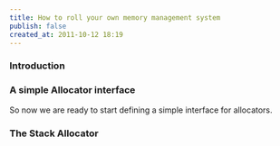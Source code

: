 ```yaml
---
title: How to roll your own memory management system
publish: false
created_at: 2011-10-12 18:19
---
```


### Introduction

### A simple Allocator interface

So now we are ready to start defining a simple interface for allocators.


### The Stack Allocator


